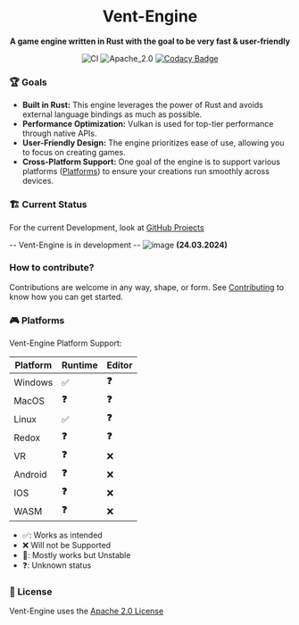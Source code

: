 <div align="center">

# Vent-Engine

**A game engine written in Rust with the goal to be very fast & user-friendly**

![CI](https://github.com/Snowiiii/Vent-Engine/actions/workflows/rust.yml/badge.svg)
![Apache_2.0](https://img.shields.io/badge/license-Apache_2.0-blue.svg)
[![Codacy Badge](https://app.codacy.com/project/badge/Grade/f9d502f771314c628eee53e1369c750a)](https://app.codacy.com/gh/Snowiiii/Vent-Engine/dashboard?utm_source=gh&utm_medium=referral&utm_content=&utm_campaign=Badge_grade)

</div>

### 🏆 Goals

* **Built in Rust:** This engine leverages the power of Rust and avoids external language bindings as much as possible.
* **Performance Optimization:** Vulkan is used for top-tier performance through native APIs.
* **User-Friendly Design:** The engine prioritizes ease of use, allowing you to focus on creating games.
* **Cross-Platform Support:** One goal of the engine is to support various platforms ([Platforms](#platforms)) to ensure your creations run smoothly across devices.


### 🏗 Current Status

For the current Development, look at [GitHub Projects](https://github.com/Snowiiii/Vent-Engine/projects?query=is%3Aopen)


-- Vent-Engine is in development --
![image](https://github.com/Snowiiii/Vent-Engine/assets/71594357/2dcbdfb8-7b51-47fa-a809-da5c62efa95c)
**(24.03.2024)**


### How to contribute?

Contributions are welcome in any way, shape, or form. See [Contributing](CONTRIBUTING) to know how you can get started.

### 🎮 Platforms

Vent-Engine Platform Support:

| Platform | Runtime | Editor |
| -------- | ------- | ------ |
| Windows  | ✅️       | **❓**  |
| MacOS    | **❓**   | **❓**  |
| Linux    | ✅️       | **❓**  |
| Redox    | **❓**   | **❓**  |
| VR       | **❓**   | ❌      |
| Android  | **❓**   | ❌      |
| IOS      | **❓**   | ❌      |
| WASM     | **❓**   | ❌      |

- ✅: Works as intended
- ❌ Will not be Supported
- 😬: Mostly works but Unstable
- ❓: Unknown status

### 📝 License

Vent-Engine uses the [Apache 2.0 License](LICENSE)
